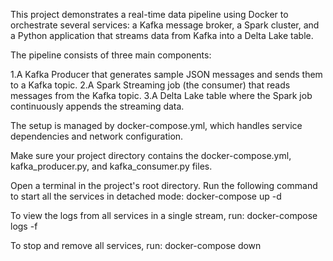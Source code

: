 This project demonstrates a real-time data pipeline using Docker to orchestrate several services: a Kafka message broker, a Spark cluster, and a Python application that streams data from Kafka into a Delta Lake table.

The pipeline consists of three main components:

  1.A Kafka Producer that generates sample JSON messages and sends them to a Kafka topic.
  2.A Spark Streaming job (the consumer) that reads messages from the Kafka topic.
  3.A Delta Lake table where the Spark job continuously appends the streaming data.

The setup is managed by docker-compose.yml, which handles service dependencies and network configuration.

Make sure your project directory contains the docker-compose.yml, kafka_producer.py, and kafka_consumer.py files.

Open a terminal in the project's root directory.
Run the following command to start all the services in detached mode:
  docker-compose up -d

To view the logs from all services in a single stream, run:
  docker-compose logs -f

To stop and remove all services, run:
  docker-compose down
